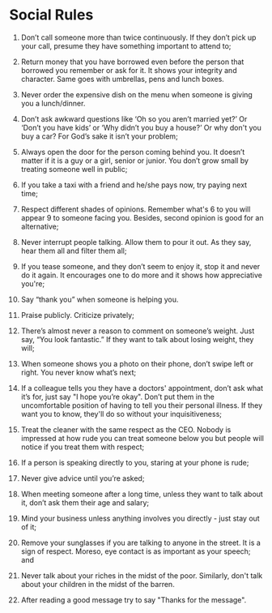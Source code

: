 # Social Rules

1. Don’t call someone more than twice continuously. If they don’t pick up your call, presume they have something important to attend to;

2. Return money that you have borrowed even before the person that borrowed you remember or ask for it. It shows your integrity and character. Same goes with umbrellas, pens and lunch boxes.

3. Never order the expensive dish on the menu when someone is giving you a lunch/dinner.

4. Don’t ask awkward questions like ‘Oh so you aren’t married yet?’ Or ‘Don’t you have kids’ or ‘Why didn’t you buy a house?’ Or why don't you buy a car? For God’s sake it isn’t your problem;

5. Always open the door for the person coming behind you. It doesn’t matter if it is a guy or a girl, senior or junior. You don’t grow small by treating someone well in public;

6. If you take a taxi with a friend and he/she pays now, try paying next time;

7. Respect different shades of opinions. Remember what's 6 to you will appear 9 to someone facing you. Besides, second opinion is good for an alternative;

8. Never interrupt people talking. Allow them to pour it out. As they say, hear them all and filter them all;

9. If you tease someone, and they don’t seem to enjoy it, stop it and never do it again. It encourages one to do more and it shows how appreciative you're;

10. Say “thank you” when someone is helping you.

11. Praise publicly. Criticize privately;

12. There’s almost never a reason to comment on someone’s weight. Just say, “You look fantastic.” If they want to talk about losing weight, they will;

13. When someone shows you a photo on their phone, don’t swipe left or right. You never know what’s next;

14. If a colleague tells you they have a doctors' appointment, don’t ask what it’s for, just say "I hope you’re okay". Don’t put them in the uncomfortable position of having to tell you their personal illness. If they want you to know, they'll do so without your inquisitiveness;

15. Treat the cleaner with the same respect as the CEO. Nobody is impressed at how rude you can treat someone below you but people will notice if you treat them with respect;

16. If a person is speaking directly to you, staring at your phone is rude;

17. Never give advice until you’re asked;

18. When meeting someone after a long time, unless they want to talk about it, don’t ask them their age and salary;

19. Mind your business unless anything involves you directly - just stay out of it;

20. Remove your sunglasses if you are talking to anyone in the street. It is a sign of respect. Moreso, eye contact is as important as your speech; and

21. Never talk about your riches in the midst of the poor. Similarly, don't talk about your children in the midst of the barren.

22. After reading a good message try to say "Thanks for the message".

